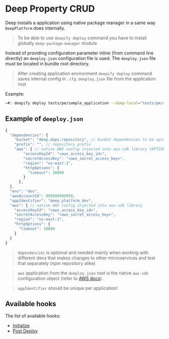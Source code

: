 Deep Property CRUD
==================

Deep installs a application using native package manager in a same way `DeepPlatform` does internally.

> To be able to use `deepify deploy` command you have to install globally `deep-package-manager` module

Instead of providing configuration parameter inline (from command line directly) an `deeploy.json`
configuration file is used. The `deeploy.json` file must be located in bundle root directory.

> After creating application environment `deepify deploy` command saves internal 
> config in `.cfg.deeploy.json` file from the application root

Example:

```bash
~#: deepify deploy tests/pm/sample_application --dump-local="tests/pm/sample_application_" --dry-run
```

Example of `deeploy.json`
------------------------

```js
{
  "dependencies": {
    "bucket": "deep.deps.repository", // bucket dependencies to be uploaded to
    "prefix": "", // repository prefix
    "aws": { // native AWS config injected into aws-sdk library (OPTIONAL! aws config from the top level used)
        "accessKeyId": "<aws_access_key_id>",
        "secretAccessKey": "<aws_secret_access_key>",
        "region": "us-east-1",
        "httpOptions": {
          "timeout": 30000
        }
      },
  },
  "env": "dev",
  "awsAccountId": 999999999999,
  "appIdentifier": "deep_platform_dev",
  "aws": { // native AWS config injected into aws-sdk library
    "accessKeyId": "<aws_access_key_id>",
    "secretAccessKey": "<aws_secret_access_key>",
    "region": "us-east-1",
    "httpOptions": {
      "timeout": 30000
    }
  }
}
```

> `dependencies` is optional and needed mainly when working with different devs that makes changes to other microservices
> and test that separately (npm repository alike)

> `aws` application from the `deeploy.json` root is the native `aws-sdk` configuration object 
(refer to [AWS docs](http://docs.aws.amazon.com/AWSJavaScriptSDK/guide/node-configuring.html)).

> `appIdentifier` should be unique per application!

Available hooks
---------------

The list of available hooks:
 
 - [Initialize](hooks/on-init.md)
 - [Post Deploy](hooks/post-deploy.md)